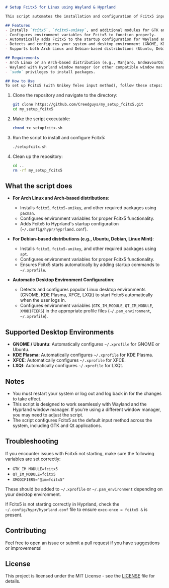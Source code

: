 ```markdown
# Setup Fcitx5 for Linux using Wayland & Hyprland

This script automates the installation and configuration of Fcitx5 input method, including Unikey support, for systems running Wayland with Hyprland. It also supports popular Linux desktop environments including GNOME, KDE, XFCE, and LXQt.

## Features
- Installs `fcitx5`, `fcitx5-unikey`, and additional modules for GTK and Qt support (for Arch users, this step is not required).
- Configures environment variables for Fcitx5 to function properly.
- Automatically adds Fcitx5 to the startup configuration for Wayland and Hyprland.
- Detects and configures your system and desktop environment (GNOME, KDE Plasma, XFCE, LXQt) to ensure Fcitx5 starts automatically.
- Supports both Arch Linux and Debian-based distributions (Ubuntu, Debian, Linux Mint, etc.).

## Requirements
- Arch Linux or an Arch-based distribution (e.g., Manjaro, EndeavourOS) or Debian-based distribution (e.g., Ubuntu, Linux Mint).
- Wayland with Hyprland window manager (or other compatible window managers).
- `sudo` privileges to install packages.

## How to Use
To set up Fcitx5 (with Unikey Telex input method), follow these steps:
```

1. Clone the repository and navigate to the directory:
   ```bash
   git clone https://github.com/Creedguys/my_setup_fcitx5.git
   cd my_setup_fcitx5
   ```

2. Make the script executable:

   ```bash
   chmod +x setupfcitx.sh
   ```

3. Run the script to install and configure Fcitx5:

   ```bash
   ./setupfcitx.sh
   ```

4. Clean up the repository:

   ```bash
   cd ..
   rm -rf my_setup_fcitx5
   ```

## What the script does
- **For Arch Linux and Arch-based distributions**:
  - Installs `fcitx5`, `fcitx5-unikey`, and other required packages using `pacman`.
  - Configures environment variables for proper Fcitx5 functionality.
  - Adds Fcitx5 to Hyprland's startup configuration (`~/.config/hypr/hyprland.conf`).
  
- **For Debian-based distributions (e.g., Ubuntu, Debian, Linux Mint)**:
  - Installs `fcitx5`, `fcitx5-unikey`, and other required packages using `apt`.
  - Configures environment variables for proper Fcitx5 functionality.
  - Ensures Fcitx5 starts automatically by adding startup commands to `~/.xprofile`.

- **Automatic Desktop Environment Configuration**:
  - Detects and configures popular Linux desktop environments (GNOME, KDE Plasma, XFCE, LXQt) to start Fcitx5 automatically when the user logs in.
  - Configures environment variables (`GTK_IM_MODULE`, `QT_IM_MODULE`, `XMODIFIERS`) in the appropriate profile files (`~/.pam_environment`, `~/.xprofile`).

## Supported Desktop Environments
- **GNOME / Ubuntu**: Automatically configures `~/.xprofile` for GNOME or Ubuntu.
- **KDE Plasma**: Automatically configures `~/.xprofile` for KDE Plasma.
- **XFCE**: Automatically configures `~/.xprofile` for XFCE.
- **LXQt**: Automatically configures `~/.xprofile` for LXQt.

## Notes
- You must restart your system or log out and log back in for the changes to take effect.
- This script is designed to work seamlessly with Wayland and the Hyprland window manager. If you're using a different window manager, you may need to adjust the script.
- The script configures Fcitx5 as the default input method across the system, including GTK and Qt applications.

## Troubleshooting
If you encounter issues with Fcitx5 not starting, make sure the following variables are set correctly:
- `GTK_IM_MODULE=fcitx5`
- `QT_IM_MODULE=fcitx5`
- `XMODIFIERS="@im=fcitx5"`

These should be added to `~/.xprofile` or `~/.pam_environment` depending on your desktop environment.

If Fcitx5 is not starting correctly in Hyprland, check the `~/.config/hypr/hyprland.conf` file to ensure `exec-once = fcitx5 &` is present.

## Contributing
Feel free to open an issue or submit a pull request if you have suggestions or improvements!

## License
This project is licensed under the MIT License - see the [LICENSE](LICENSE) file for details.
